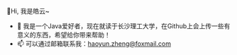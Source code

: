 👋Hi, 我是皓云~
- 👀 我是一个Java爱好者，现在就读于长沙理工大学，在Github上会上传一些有意义的东西，希望给你带来帮助！
- 📫 可以通过邮箱联系我：haoyun.zheng@foxmail.com

<!---
ZhengHaoYun/ZhengHaoYun is a ✨ special ✨ repository because its `README.md` (this file) appears on your GitHub profile.
You can click the Preview link to take a look at your changes.
--->
